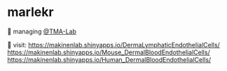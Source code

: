 # marlekr
🔬 managing [@TMA-Lab](https://github.com/TMA-Lab/TMA-Lab)

🔬 visit: 
   https://makinenlab.shinyapps.io/DermaLymphaticEndothelialCells/
   https://makinenlab.shinyapps.io/Mouse_DermalBloodEndothelialCells/  
   https://makinenlab.shinyapps.io/Human_DermalBloodEndothelialCells/


